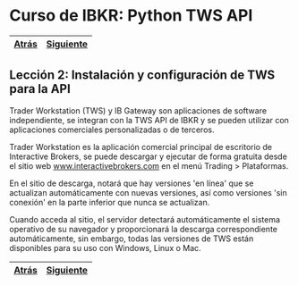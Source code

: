 
# Curso de IBKR: Python TWS API
|[Atrás](./leccion1.md "Atrás")|[Siguiente](./leccion2.1.md "Siguiente")|
|---|---:|

## Lección 2: Instalación y configuración de TWS para la API

Trader Workstation (TWS) y IB Gateway son aplicaciones de software independiente, se integran con la TWS API de IBKR y se pueden utilizar con aplicaciones comerciales personalizadas o de terceros.

Trader Workstation es la aplicación comercial principal de escritorio de Interactive Brokers, se puede descargar y ejecutar de forma gratuita desde el sitio web 
www.interactivebrokers.com en el menú Trading > Plataformas.

En el sitio de descarga, notará que hay versiones 'en línea' que se actualizan automáticamente con nuevas versiones, así como versiones 'sin conexión' en la parte inferior que nunca se actualizan. 

Cuando acceda al sitio, el servidor detectará automáticamente el sistema operativo de su navegador y proporcionará la descarga correspondiente automáticamente, sin embargo, todas las versiones de TWS están disponibles para su uso con Windows, Linux o Mac.

|[Atrás](./leccion1.md "Atrás")|[Siguiente](./leccion2.1.md "Siguiente")|
|---|---:|

